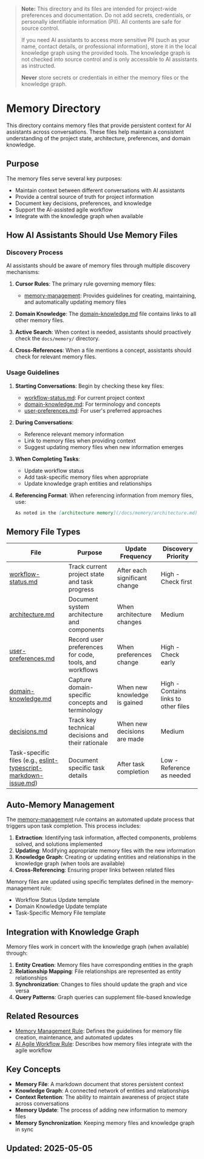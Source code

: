 > **Note:** This directory and its files are intended for project-wide preferences and documentation. Do not add secrets, credentials, or personally identifiable information (PII). All contents are safe for source control.
>
> If you need AI assistants to access more sensitive PII (such as your name, contact details, or professional information), store it in the local knowledge graph using the provided tools. The knowledge graph is not checked into source control and is only accessible to AI assistants as instructed.
>
> **Never** store secrets or credentials in either the memory files or the knowledge graph.

# Memory Directory

This directory contains memory files that provide persistent context for AI assistants across conversations. These files help maintain a consistent understanding of the project state, architecture, preferences, and domain knowledge.

## Purpose

The memory files serve several key purposes:
- Maintain context between different conversations with AI assistants
- Provide a central source of truth for project information
- Document key decisions, preferences, and knowledge
- Support the AI-assisted agile workflow
- Integrate with the knowledge graph when available

## How AI Assistants Should Use Memory Files

### Discovery Process

AI assistants should be aware of memory files through multiple discovery mechanisms:

1. **Cursor Rules**: The primary rule governing memory files:
   - [memory-management](/.cursor/rules/memory-management.mdc): Provides guidelines for creating, maintaining, and automatically updating memory files

2. **Domain Knowledge**: The [domain-knowledge.md](/docs/memory/domain-knowledge.md) file contains links to all other memory files.

3. **Active Search**: When context is needed, assistants should proactively check the `docs/memory/` directory.

4. **Cross-References**: When a file mentions a concept, assistants should check for relevant memory files.

### Usage Guidelines

1. **Starting Conversations**: Begin by checking these key files:
   - [workflow-status.md](/docs/memory/workflow-status.md): For current project context
   - [domain-knowledge.md](/docs/memory/domain-knowledge.md): For terminology and concepts
   - [user-preferences.md](/docs/memory/user-preferences.md): For user's preferred approaches

2. **During Conversations**:
   - Reference relevant memory information
   - Link to memory files when providing context
   - Suggest updating memory files when new information emerges

3. **When Completing Tasks**:
   - Update workflow status
   - Add task-specific memory files when appropriate
   - Update knowledge graph entities and relationships

4. **Referencing Format**: When referencing information from memory files, use:
   ```markdown
   As noted in the [architecture memory](/docs/memory/architecture.md), the system uses...
   ```

## Memory File Types

| File | Purpose | Update Frequency | Discovery Priority |
|------|---------|------------------|-------------------|
| [workflow-status.md](/docs/memory/workflow-status.md) | Track current project state and task progress | After each significant change | High - Check first |
| [architecture.md](/docs/memory/architecture.md) | Document system architecture and components | When architecture changes | Medium |
| [user-preferences.md](/docs/memory/user-preferences.md) | Record user preferences for code, tools, and workflows | When preferences change | High - Check early |
| [domain-knowledge.md](/docs/memory/domain-knowledge.md) | Capture domain-specific concepts and terminology | When new knowledge is gained | High - Contains links to other files |
| [decisions.md](/docs/memory/decisions.md) | Track key technical decisions and their rationale | When new decisions are made | Medium |
| Task-specific files (e.g., [eslint-typescript-markdown-issue.md](/docs/memory/eslint-typescript-markdown-issue.md)) | Document specific task details | After task completion | Low - Reference as needed |

## Auto-Memory Management

The [memory-management](/.cursor/rules/memory-management.mdc) rule contains an automated update process that triggers upon task completion. This process includes:

1. **Extraction**: Identifying task information, affected components, problems solved, and solutions implemented
2. **Updating**: Modifying appropriate memory files with the new information
3. **Knowledge Graph**: Creating or updating entities and relationships in the knowledge graph (when tools are available)
4. **Cross-Referencing**: Ensuring proper links between related files

Memory files are updated using specific templates defined in the memory-management rule:
- Workflow Status Update template
- Domain Knowledge Update template
- Task-Specific Memory File template

## Integration with Knowledge Graph

Memory files work in concert with the knowledge graph (when available) through:

1. **Entity Creation**: Memory files have corresponding entities in the graph
2. **Relationship Mapping**: File relationships are represented as entity relationships
3. **Synchronization**: Changes to files should update the graph and vice versa
4. **Query Patterns**: Graph queries can supplement file-based knowledge

## Related Resources

- [Memory Management Rule](/.cursor/rules/memory-management.mdc): Defines the guidelines for memory file creation, maintenance, and automated updates
- [AI Agile Workflow Rule](/.cursor/rules/ai-agile-workflow.mdc): Describes how memory files integrate with the agile workflow

## Key Concepts

- **Memory File**: A markdown document that stores persistent context
- **Knowledge Graph**: A connected network of entities and relationships
- **Context Retention**: The ability to maintain awareness of project state across conversations
- **Memory Update**: The process of adding new information to memory files
- **Memory Synchronization**: Keeping memory files and knowledge graph in sync

## Updated: 2025-05-05
